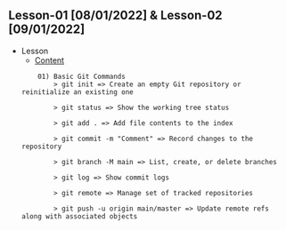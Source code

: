 ## Lesson-01 [08/01/2022] & Lesson-02 [09/01/2022]

- Lesson
    - [Content](https://github.com/PragmatechEducation/FrontEnd03#day01-day02--8-9-january-2022)
    ```
        01) Basic Git Commands
            > git init => Create an empty Git repository or reinitialize an existing one

            > git status => Show the working tree status

            > git add . => Add file contents to the index

            > git commit -m "Comment" => Record changes to the repository

            > git branch -M main => List, create, or delete branches

            > git log => Show commit logs

            > git remote => Manage set of tracked repositories

            > git push -u origin main/master => Update remote refs along with associated objects
    ```